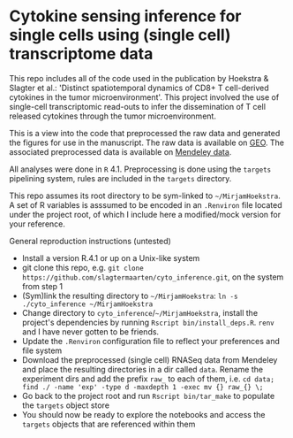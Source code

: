 # Cytokine sensing inference for single cells using (single cell) transcriptome data

This repo includes all of the code used in the publication by Hoekstra &amp; Slagter et al.: 'Distinct spatiotemporal dynamics of CD8+ T cell-derived cytokines in the tumor microenvironment'.
This project involved the use of single-cell transcriptomic read-outs to infer the dissemination of T cell released cytokines through the tumor microenvironment.

This is a view into the code that preprocessed the raw data and generated the figures for use in the manuscript. 
The raw data is available on [GEO](https://www.ncbi.nlm.nih.gov/geo/query/acc.cgi?acc=GSE220738). 
The associated preprocessed data is available on [Mendeley data](https://doi.org/10.17632/2wwjdppm7f.1).

All analyses were done in `R` 4.1. Preprocessing is done using the `targets` pipelining system, rules are included in the `targets` directory.

This repo assumes its root directory to be sym-linked to `~/MirjamHoekstra`. 
A set of R variables is asssumed to be encoded in an `.Renviron` file located under the project root, of which I include here a modified/mock version for your reference.

General reproduction instructions (untested)
* Install a version R.4.1 or up on a Unix-like system
* git clone this repo, e.g. `git clone https://github.com/slagtermaarten/cyto_inference.git`, on the system from step 1
* (Sym)link the resulting directory to `~/MirjamHoekstra`: `ln -s ./cyto_inference ~/MirjamHoekstra`
* Change directory to `cyto_inference`/`~/MirjamHoekstra`, install the project's dependencies by running `Rscript bin/install_deps.R`. `renv` and I have never gotten to be friends.
* Update the `.Renviron` configuration file to reflect your preferences and file system
* Download the preprocessed (single cell) RNASeq data from Mendeley and place the resulting directories in a dir called `data`. Rename the experiment dirs and add the prefix `raw_` to each of them, i.e. `cd data; find ./ -name 'exp' -type d -maxdepth 1 -exec mv {} raw_{} \;`
* Go back to the project root and run `Rscript bin/tar_make` to populate the `targets` object store
* You should now be ready to explore the notebooks and access the `targets` objects that are referenced within them
